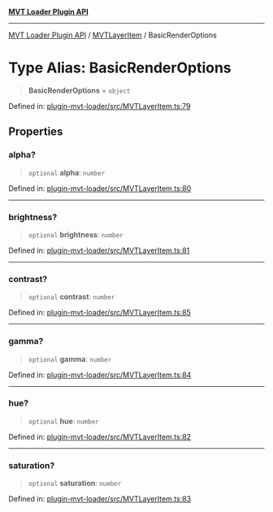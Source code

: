 [**MVT Loader Plugin API**](../../../../README.md)

***

[MVT Loader Plugin API](../../../../README.md) / [MVTLayerItem](../README.md) / BasicRenderOptions

# Type Alias: BasicRenderOptions

> **BasicRenderOptions** = `object`

Defined in: [plugin-mvt-loader/src/MVTLayerItem.ts:79](https://github.com/dde-platform/dde-earth/blob/a4e76810cf18d8354b0eaa68b6b086181f8a3f8a/packages/plugin-mvt-loader/src/MVTLayerItem.ts#L79)

## Properties

### alpha?

> `optional` **alpha**: `number`

Defined in: [plugin-mvt-loader/src/MVTLayerItem.ts:80](https://github.com/dde-platform/dde-earth/blob/a4e76810cf18d8354b0eaa68b6b086181f8a3f8a/packages/plugin-mvt-loader/src/MVTLayerItem.ts#L80)

***

### brightness?

> `optional` **brightness**: `number`

Defined in: [plugin-mvt-loader/src/MVTLayerItem.ts:81](https://github.com/dde-platform/dde-earth/blob/a4e76810cf18d8354b0eaa68b6b086181f8a3f8a/packages/plugin-mvt-loader/src/MVTLayerItem.ts#L81)

***

### contrast?

> `optional` **contrast**: `number`

Defined in: [plugin-mvt-loader/src/MVTLayerItem.ts:85](https://github.com/dde-platform/dde-earth/blob/a4e76810cf18d8354b0eaa68b6b086181f8a3f8a/packages/plugin-mvt-loader/src/MVTLayerItem.ts#L85)

***

### gamma?

> `optional` **gamma**: `number`

Defined in: [plugin-mvt-loader/src/MVTLayerItem.ts:84](https://github.com/dde-platform/dde-earth/blob/a4e76810cf18d8354b0eaa68b6b086181f8a3f8a/packages/plugin-mvt-loader/src/MVTLayerItem.ts#L84)

***

### hue?

> `optional` **hue**: `number`

Defined in: [plugin-mvt-loader/src/MVTLayerItem.ts:82](https://github.com/dde-platform/dde-earth/blob/a4e76810cf18d8354b0eaa68b6b086181f8a3f8a/packages/plugin-mvt-loader/src/MVTLayerItem.ts#L82)

***

### saturation?

> `optional` **saturation**: `number`

Defined in: [plugin-mvt-loader/src/MVTLayerItem.ts:83](https://github.com/dde-platform/dde-earth/blob/a4e76810cf18d8354b0eaa68b6b086181f8a3f8a/packages/plugin-mvt-loader/src/MVTLayerItem.ts#L83)
